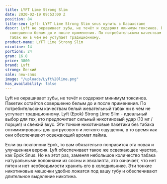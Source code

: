 ```yaml
---
title: LYFT Lime Strong Slim
date: 2020-02-19 09:53:00 Z
position: 84
title-seo: Lyft- LYFT Lime Strong Slim snus купить в Казахстане
descr: Lyft не окрашивает зубы, не течёт и содержит минимум токсинов. Пакетик остаётся
  совершенно белым до и после применения. По потребительским качествам белый жевательный
  табак ни в чём не уступает традиционному.
product-name: LYFT Lime Strong Slim
nicotine: 14
portions: 24
gram: 16.8
price: 3800
brand: Lyft
strong: Легкий
sale: new-snus
image: "/uploads/Lyft%20lime.png"
has_availability: false
---
```


Lyft не окрашивает зубы, не течёт и содержит минимум токсинов. Пакетик остаётся совершенно белым до и после применения. По потребительским качествам белый жевательный табак ни в чём не уступает традиционному.
Lyft (Epok) Strong Lime Slim - идеальный выбор для тех, кто предпочитает сильный никотиновый удар (10 мг / порция) и свежий вкус. Эти тонкие никотиновые пакетики без табака оптимизированы для цитрусового и легкого ощущения, в то время как они обеспечивают освежающий аромат лайма.

Если вы поклонник Epok, то вам обязательно понравится эта новая и улучшенная версия. Lyft обеспечивает такое же освежающее чувство, как Epok Snus. Но на этот раз, заменяя небольшое количество табака натуральными волокнами из сосны и эвкалипта, это означает, что нет пятен и нет необходимости хранить его в холодильнике. Эти тонкие никотиновые мешочки удобно ложатся под вашу губу и обеспечивают длительное выделение  никотина.
